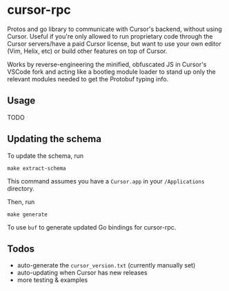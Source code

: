 # cursor-rpc

Protos and go library to communicate with Cursor's backend, without using Cursor. Useful if you're only allowed to run proprietary code through the Cursor servers/have a paid Cursor license, but want to use your own editor (Vim, Helix, etc) or build other features on top of Cursor.

Works by reverse-engineering the minified, obfuscated JS in Cursor's VSCode fork and acting like a bootleg module loader to stand up only the relevant modules needed to get the Protobuf typing info.

## Usage

TODO

## Updating the schema

To update the schema, run

```console
make extract-schema
```

This command assumes you have a `Cursor.app` in your `/Applications` directory.

Then, run

```console
make generate
```

To use `buf` to generate updated Go bindings for cursor-rpc.


## Todos

- auto-generate the `cursor_version.txt` (currently manually set)
- auto-updating when Cursor has new releases
- more testing & examples

